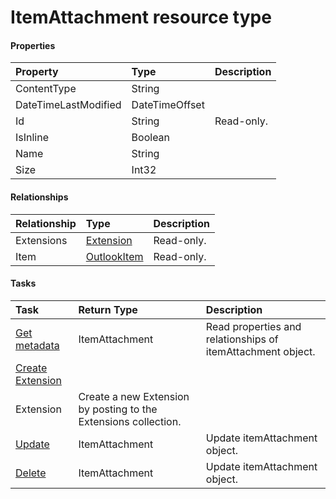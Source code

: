 # ItemAttachment resource type



#### Properties
| Property	   | Type	|Description|
|:---------------|:--------|:----------|
|ContentType|String||
|DateTimeLastModified|DateTimeOffset||
|Id|String| Read-only.|
|IsInline|Boolean||
|Name|String||
|Size|Int32||

#### Relationships
| Relationship | Type	|Description|
|:---------------|:--------|:----------|
|Extensions|[Extension](extension.md)| Read-only.|
|Item|[OutlookItem](outlookitem.md)| Read-only.|

#### Tasks

| Task		   | Return Type	|Description|
|:---------------|:--------|:----------|
|[Get metadata](../api/itemattachment_get.md) | ItemAttachment |Read properties and relationships of itemAttachment object.|
|[Create Extension]((../api/itemattachment_post_extensions.md)) | 
									Extension| Create a new Extension by posting to the Extensions collection.|
|[Update](../api/itemattachment_update.md) | ItemAttachment	|Update itemAttachment object. |
|[Delete](../api/itemattachment_delete.md) | ItemAttachment	|Update itemAttachment object. |

